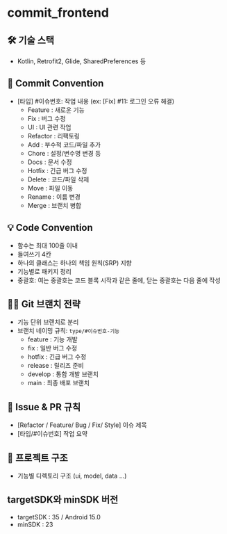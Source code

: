 # commit_frontend

## 🛠 기술 스택
- Kotlin, Retrofit2, Glide, SharedPreferences 등

## 💬 Commit Convention
- [타입] #이슈번호: 작업 내용 (ex: [Fix] #11: 로그인 오류 해결)
  - Feature	: 새로운 기능
  - Fix	: 버그 수정
  - UI : UI 관련 작업
  - Refactor :	리팩토링
  - Add : 부수적 코드/파일 추가
  - Chore :	설정/변수명 변경 등
  - Docs :	문서 수정
  - Hotfix :	긴급 버그 수정
  - Delete :	코드/파일 삭제
  - Move :	파일 이동
  - Rename :	이름 변경
  - Merge :	브랜치 병합

## 💡 Code Convention
- 함수는 최대 100줄 이내
- 들여쓰기 4칸
- 하나의 클래스는 하나의 책임 원칙(SRP) 지향
- 기능별로 패키지 정리
- 중괄호: 여는 중괄호는 코드 블록 시작과 같은 줄에, 닫는 중괄호는 다음 줄에 작성

## 🧑‍💻 Git 브랜치 전략
- 기능 단위 브랜치로 분리
- 브랜치 네이밍 규칙: `type/#이슈번호-기능`
  - feature	: 기능 개발
  - fix	: 일반 버그 수정
  - hotfix : 긴급 버그 수정
  - release	: 릴리즈 준비
  - develop	: 통합 개발 브랜치
  - main	: 최종 배포 브랜치

## 🧾 Issue & PR 규칙
- [Refactor / Feature/ Bug / Fix/ Style] 이슈 제목
- [타입/#이슈번호] 작업 요약

## 📂 프로젝트 구조
- 기능별 디렉토리 구조 (ui, model, data ...)

## targetSDK와 minSDK 버전
- targetSDK : 35 / Android 15.0
- minSDK : 23

